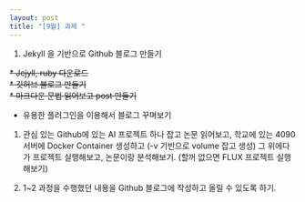 ```yaml
---
layout: post
title: "[9월] 과제 "
---
```


1. Jekyll 을 기반으로 Github 블로그 만들기
   
~~* Jejyll, ruby 다운로드~~   
~~* 깃허브 블로그 만들기~~    
~~* 마크다운 문법 읽어보고 post 만들기~~   
* 유용한 플러그인을 이용해서 블로그 꾸며보기 


1. 관심 있는 Github에 있는 AI 프로젝트 하나 잡고 논문 읽어보고,
학교에 있는 4090 서버에 Docker Container 생성하고
(-v 기반으로 volume 잡고 생성) 그 위에다가 프로젝트 실행해보고, 논문이랑 분석해보기. (할꺼 없으면 FLUX 프로젝트 실행해보기)

2. 1~2 과정을 수행했던 내용을 Github 블로그에 작성하고 올릴 수 있도록 하기.
